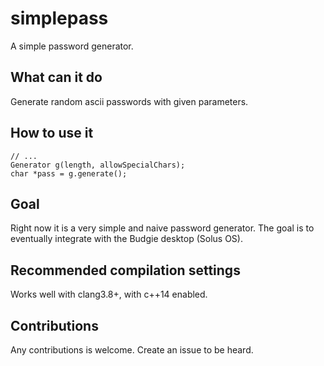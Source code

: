 # simplepass
A simple password generator.

## What can it do
Generate random ascii passwords with given parameters.

## How to use it
```#include "generator.hpp"
// ...
Generator g(length, allowSpecialChars); 
char *pass = g.generate(); 
```

## Goal 
Right now it is a very simple and naive password generator. 
The goal is to eventually integrate with the Budgie desktop (Solus OS).

## Recommended compilation settings
Works well with clang3.8+, with c++14 enabled. 

## Contributions 
Any contributions is welcome. Create an issue to be heard.
